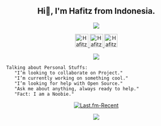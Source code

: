 <h2 align="center">Hi👋, I'm Hafitz from Indonesia.</h2>

<p align="center">
<a href="https://youtu.be/iG1gPLOceCQ">
  <img src="https://raw.githubusercontent.com/breakdowns/breakdowns/master/ShrineOfMalice.png"/>
</p>

<p align="center">
  <a href="https://www.instagram.com/hafitzsetya_21">
  <img alt="Hafitz's Instagram" width="35px" src="https://image.flaticon.com/icons/svg/2111/2111421.svg" />
</a>
<a href="https://t.me/hafitzXD">
  <img alt="Hafitz's Telegram" width="35px" src="https://image.flaticon.com/icons/svg/2111/2111673.svg" />
</a>
<a href="https://discordapp.com/users/455173359924412434">
  <img alt=Hafitz's Discord" width="35px" src="https://image.flaticon.com/icons/svg/2111/2111310.svg" />
</a>
</p>
<p align="center">
<a href="https://breakdowns.github.io/"> <img src="https://img.shields.io/website?label=%20&style=for-the-badge&up_color=black&up_message=breakdowns.github.io&url=https%3A%2F%2Fbreakdowns.github.io"/></a></p>

```
  Talking about Personal Stuffs:
     "I’m looking to collaborate on Project."
     "I’m currently working on something cool."
     "I’m looking for help with Open Source."
     "Ask me about anything, always ready to help."
     "Fact: I am a Noobie."
```

<p align="center">
  <a href="https://www.last.fm/user/Hafitz"> <img src="https://lastfm-recently-played.vercel.app/api?user=Hafitz&count=2&width=490" alt="Last.fm-Recent" /></a>
</p>

<p align="center"><a href="https://github.com/breakdowns"><img src="https://github-readme-stats.vercel.app/api?username=breakdowns&&show_icons=true&line_height=27&count_private=true&title_color=ffffff&text_color=c9cacc&icon_color=2bbc8a&bg_color=1d1f21"></a></p>

